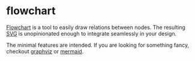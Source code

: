 # flowchart

[Flowchart](https://flowchart.surge.sh) is a tool to easily draw relations between nodes. The resulting [SVG](https://en.wikipedia.org/wiki/Scalable_Vector_Graphics) is unopinionated enough to integrate seamlessly in your design. 

The minimal features are intended. If you are looking for something fancy, checkout [graphviz](https://graphviz.org) or [mermaid](https://mermaid-js.github.io/mermaid).
